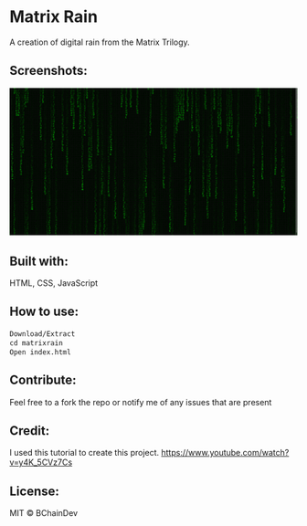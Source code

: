 # Matrix Rain

A creation of digital rain from the Matrix Trilogy.

## Screenshots:
![Screenshot](Image/Screenshot.png)


## Built with:
HTML,
CSS,
JavaScript

## How to use:

```
Download/Extract
cd matrixrain
Open index.html
```

## Contribute:

Feel free to a fork the repo or notify me of any issues that are present

## Credit:

I used this tutorial to create this project. 
https://www.youtube.com/watch?v=y4K_5CVz7Cs

## License:

MIT © BChainDev